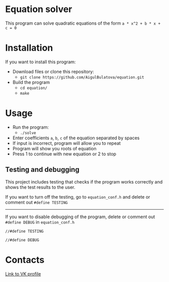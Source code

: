 # Equation solver
This program can solve quadratic equations of the form ```a * x^2 + b * x + c = 0```

# Installation
If you want to install this program:
* Download files or clone this repository:
    * ``` git clone https://github.com/AigulBulatova/equation.git ```
* Build the program
   * ```cd equation/```
   * ```make```
  
# Usage
* Run the program:
    * ```./solve```
* Enter coefficients `a`, `b`, `c` of the equation separated by spaces
* If input is incorrect, program will allow you to repeat
* Program will show you roots of equation
* Press 1 to continue with new equation or 2 to stop
  
## Testing and debugging
This project includes testing that checks if the program works correctly and shows the test results to the user.

If you want to turn off the testing, go to ```equation_conf.h``` and delete or comment out ```#define TESTING```
___
If you want to disable debugging of the program, delete or comment out ```#define DEBUG``` in  ```equation_conf.h```

```
//#define TESTING

//#define DEBUG 
```
# Contacts
[Link to VK profile](https://vk.com/id350031553)
